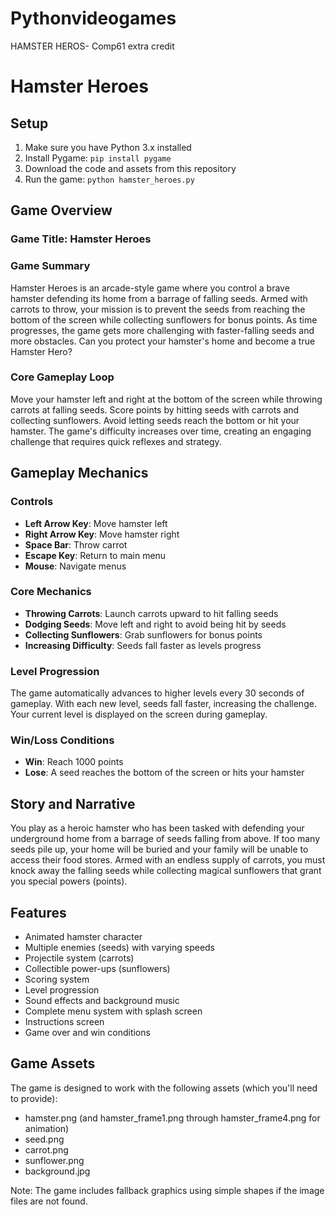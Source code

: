 # Pythonvideogames
HAMSTER HEROS- Comp61 extra credit
# Hamster Heroes

## Setup
1. Make sure you have Python 3.x installed
2. Install Pygame: `pip install pygame`
3. Download the code and assets from this repository
4. Run the game: `python hamster_heroes.py`

## Game Overview

### Game Title: Hamster Heroes

### Game Summary
Hamster Heroes is an arcade-style game where you control a brave hamster defending its home from a barrage of falling seeds. Armed with carrots to throw, your mission is to prevent the seeds from reaching the bottom of the screen while collecting sunflowers for bonus points. As time progresses, the game gets more challenging with faster-falling seeds and more obstacles. Can you protect your hamster's home and become a true Hamster Hero?

### Core Gameplay Loop
Move your hamster left and right at the bottom of the screen while throwing carrots at falling seeds. Score points by hitting seeds with carrots and collecting sunflowers. Avoid letting seeds reach the bottom or hit your hamster. The game's difficulty increases over time, creating an engaging challenge that requires quick reflexes and strategy.

## Gameplay Mechanics

### Controls
- **Left Arrow Key**: Move hamster left
- **Right Arrow Key**: Move hamster right
- **Space Bar**: Throw carrot
- **Escape Key**: Return to main menu
- **Mouse**: Navigate menus

### Core Mechanics
- **Throwing Carrots**: Launch carrots upward to hit falling seeds
- **Dodging Seeds**: Move left and right to avoid being hit by seeds
- **Collecting Sunflowers**: Grab sunflowers for bonus points
- **Increasing Difficulty**: Seeds fall faster as levels progress

### Level Progression
The game automatically advances to higher levels every 30 seconds of gameplay. With each new level, seeds fall faster, increasing the challenge. Your current level is displayed on the screen during gameplay.

### Win/Loss Conditions
- **Win**: Reach 1000 points
- **Lose**: A seed reaches the bottom of the screen or hits your hamster

## Story and Narrative
You play as a heroic hamster who has been tasked with defending your underground home from a barrage of seeds falling from above. If too many seeds pile up, your home will be buried and your family will be unable to access their food stores. Armed with an endless supply of carrots, you must knock away the falling seeds while collecting magical sunflowers that grant you special powers (points).

## Features
- Animated hamster character
- Multiple enemies (seeds) with varying speeds
- Projectile system (carrots)
- Collectible power-ups (sunflowers)
- Scoring system
- Level progression
- Sound effects and background music
- Complete menu system with splash screen
- Instructions screen
- Game over and win conditions

## Game Assets
The game is designed to work with the following assets (which you'll need to provide):
- hamster.png (and hamster_frame1.png through hamster_frame4.png for animation)
- seed.png
- carrot.png
- sunflower.png
- background.jpg

Note: The game includes fallback graphics using simple shapes if the image files are not found.

